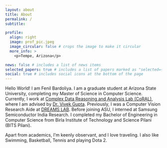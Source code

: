 ```yaml
---
layout: about
title: About
permalink: /
subtitle:

profile:
  align: right
  image: prof_pic.jpeg
  image_circular: false # crops the image to make it circular
  more_info: >
    <p>Tempe, Arizona</p>

news: false # includes a list of news items
selected_papers: true # includes a list of papers marked as "selected={true}"
social: true # includes social icons at the bottom of the page
---
```


Hello World!
I am Fenil Bardoliya. I am a graduate student at Arizona State University, completing my Master of Science in Computer Science. Currently, I work at [Complex Data Reasoning and Analysis Lab (CoRAL)](https://coral-lab-asu.github.io/), where I am advised by [Dr. Vivek Gupta](https://vgupta123.github.io/). Previously, I was a Computer Vision Research Aide at [DREAMS LAB](https://dreams-lab.replit.app/). Before joining ASU, I interned at Samsung Semiconductor India Research. I completed my Bachelor of Engineering in Computer Science from Birla Institute of Technology and Science Pilani (BITS Pilani).

Apart from academics, I'm keenly observant, and I love traveling. I also like Swimming, Basketball, Tennis and playing Dota 2.
